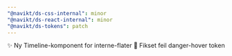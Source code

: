```yaml
---
"@navikt/ds-css-internal": minor
"@navikt/ds-react-internal": minor
"@navikt/ds-tokens": patch
---
```


:sparkles: Ny Timeline-komponent for interne-flater
:bug: Fikset feil danger-hover token
